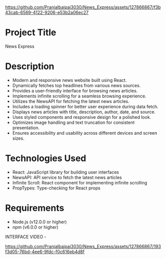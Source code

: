 
https://github.com/Pranjalbajpai3030/News_Express/assets/127866867/f3b43cab-6569-4122-9206-e53b2a06ec27
# Project Title
News Express

# Description
- Modern and responsive news website built using React.
- Dynamically fetches top headlines from various news sources.
- Provides a user-friendly interface for browsing news articles.
- Implements infinite scrolling for a seamless browsing experience.
- Utilizes the NewsAPI for fetching the latest news articles.
- Includes a loading spinner for better user experience during data fetch.
- Displays news articles with title, description, author, date, and source.
- Uses styled components and responsive design for a polished look.
- Optimizes image handling and text truncation for consistent presentation.
- Ensures accessibility and usability across different devices and screen sizes.

# Technologies Used
- React: JavaScript library for building user interfaces
- NewsAPI: API service to fetch the latest news articles
- Infinite Scroll: React component for implementing infinite scrolling
- PropTypes: Type-checking for React props

# Requirements
- Node.js (v12.0.0 or higher)
- npm (v6.0.0 or higher)


INTERFACE VIDEO - 





https://github.com/Pranjalbajpai3030/News_Express/assets/127866867/193f3d05-76bd-4ee6-9fdc-f0c616eb4d8f








